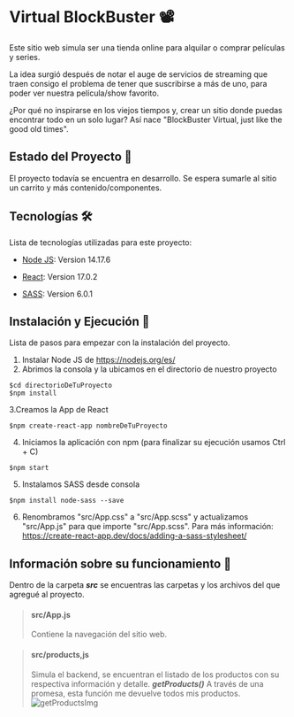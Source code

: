 # Virtual BlockBuster 📽️

Este sitio web simula ser una tienda online para alquilar o comprar películas y series.  

La idea surgió después de notar el auge de servicios de streaming que traen consigo el problema de tener que suscribirse a más de uno, para poder ver nuestra película/show favorito.  

¿Por qué no inspirarse en los viejos tiempos y, crear un sitio donde puedas encontrar todo en un solo lugar? Así nace "BlockBuster Virtual, just like the good old times".
 
## Estado del Proyecto 🚧

El proyecto todavía se encuentra en desarrollo. Se espera sumarle al sitio un carrito y más contenido/componentes.
 
## Tecnologías 🛠️

Lista de tecnologías utilizadas para este proyecto:

- [Node JS](https://nodejs.org/es/): Version 14.17.6

- [React](https://es.reactjs.org/): Version 17.0.2

- [SASS](https://sass-lang.com/): Version 6.0.1

## Instalación y Ejecución 🚀

Lista de pasos para empezar con la instalación del proyecto.

1. Instalar Node JS de https://nodejs.org/es/
2. Abrimos la consola y la ubicamos en el directorio de nuestro proyecto
```
$cd directorioDeTuProyecto
$npm install
```
3.Creamos la App de React
```
$npm create-react-app nombreDeTuProyecto
```
4. Iniciamos la aplicación con npm (para finalizar su ejecución usamos Ctrl + C)
```
$npm start
```
5. Instalamos SASS desde consola
```
$npm install node-sass --save
```
6. Renombramos "src/App.css" a "src/App.scss" y actualizamos "src/App.js" para que importe "src/App.scss". Para más información: https://create-react-app.dev/docs/adding-a-sass-stylesheet/

## Información sobre su funcionamiento 🍿

Dentro de la carpeta ***src*** se encuentras las carpetas y los archivos del que agregué al proyecto.

> #### src/App.js
> Contiene la navegación del sitio web. 

> #### src/products,js
> Simula el backend, se encuentran el listado de los productos con su respectiva información y detalle.
> ***getProducts()***
> A través de una promesa, esta función me devuelve todos mis productos.
> ![getProductsImg](http://imgfz.com/i/zKQC8lO.png)
